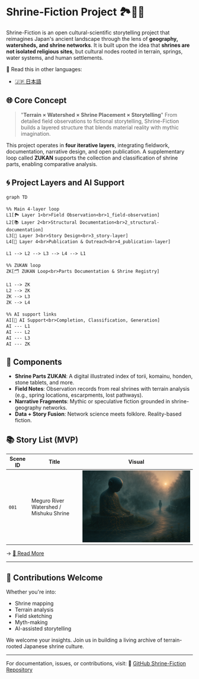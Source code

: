 # Shrine-Fiction Project 🏞️🧠💋

Shrine-Fiction is an open cultural-scientific storytelling project that reimagines Japan's ancient landscape through the lens of **geography, watersheds, and shrine networks**.
It is built upon the idea that **shrines are not isolated religious sites**, but cultural nodes rooted in terrain, springs, water systems, and human settlements.

📘 Read this in other languages:

- [🇯🇵 日本語](./README_ja.md)

## 🌐 Core Concept

> "**Terrain × Watershed × Shrine Placement × Storytelling**"
> From detailed field observations to fictional storytelling, Shrine-Fiction builds a layered structure that blends material reality with mythic imagination.

This project operates in **four iterative layers**, integrating fieldwork, documentation, narrative design, and open publication. A supplementary loop called **ZUKAN** supports the collection and classification of shrine parts, enabling comparative analysis.

## 🌀 Project Layers and AI Support

```mermaid
graph TD

%% Main 4-layer loop
L1[🏞️ Layer 1<br>Field Observation<br>1_field-observation]
L2[📚 Layer 2<br>Structural Documentation<br>2_structural-documentation]
L3[🧠 Layer 3<br>Story Design<br>3_story-layer]
L4[💋 Layer 4<br>Publication & Outreach<br>4_publication-layer]

L1 --> L2 --> L3 --> L4 --> L1

%% ZUKAN loop
ZK[🗂️ ZUKAN Loop<br>Parts Documentation & Shrine Registry]

L1 --> ZK
L2 --> ZK
ZK --> L3
ZK --> L4

%% AI support links
AI[🤖 AI Support<br>Completion, Classification, Generation]
AI --- L1
AI --- L2
AI --- L3
AI --- ZK
```

## 🧱 Components

* **Shrine Parts ZUKAN**: A digital illustrated index of torii, komainu, honden, stone tablets, and more.
* **Field Notes**: Observation records from real shrines with terrain analysis (e.g., spring locations, escarpments, lost pathways).
* **Narrative Fragments**: Mythic or speculative fiction grounded in shrine-geography networks.
* **Data + Story Fusion**: Network science meets folklore. Reality-based fiction.

## 📚 Story List (MVP)

| Scene ID | Title                          | Visual                                                                     |
|----------|--------------------------------|-----------------------------------------------------------------------------|
| `001`    | Meguro River Watershed / Mishuku Shrine | ![prologue](./03_story-layer/images/chapter-00-prologue.png) |


→ [📖 Read More](ai-collaboration/shrine-fiction/03_story-layer/mvp-story.md)

---

## 🤝 Contributions Welcome

Whether you're into:

* Shrine mapping
* Terrain analysis
* Field sketching
* Myth-making
* AI-assisted storytelling

We welcome your insights. Join us in building a living archive of terrain-rooted Japanese shrine culture.

---

For documentation, issues, or contributions, visit:
🔗 [GitHub Shrine-Fiction Repository](https://github.com/your-org/shrine-fiction)
